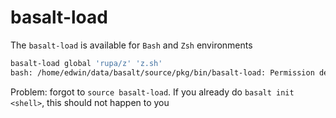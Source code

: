 # basalt-load

The `basalt-load` is available for `Bash` and `Zsh` environments

```sh
basalt-load global 'rupa/z' 'z.sh'
bash: /home/edwin/data/basalt/source/pkg/bin/basalt-load: Permission denied
```

Problem: forgot to `source basalt-load`. If you already do `basalt init <shell>`, this should not happen to you
